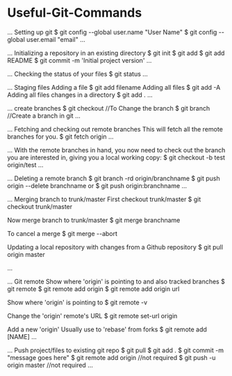 # Useful-Git-Commands

...
Setting up git
$ git config --global user.name "User Name"
$ git config --global user.email "email"
...

...
Initializing a repository in an existing directory
$ git init
$ git add <file>
$ git add README
$ git commit -m 'Initial project version'
...
 
... 
Checking the status of your files
$ git status
...

...
Staging files
Adding a file
$ git add filename
Adding all files
$ git add -A
Adding all files changes in a directory
$ git add .
...

...
create branches
$ git checkout <branch name>  //To Change the branch
$ git branch <branch name>   //Create a branch in git
...

...
Fetching and checking out remote branches
This will fetch all the remote branches for you.
$ git fetch origin
...

...
With the remote branches in hand, you now need to check out the branch you are interested in, giving you a local working copy:
$ git checkout -b test origin/test
...

...
Deleting a remote branch
$ git branch -rd origin/branchname
$ git push origin --delete branchname  or  $ git push origin:branchname
...

...
Merging branch to trunk/master
First checkout trunk/master
$ git checkout trunk/master

Now merge branch to trunk/master
$ git merge branchname

To cancel a merge
$ git merge --abort


Updating a local repository with changes from a Github repository
$ git pull origin master

...


...
Git remote
Show where 'origin' is pointing to and also tracked branches
$ git remote 
$ git remote add origin
$ git remote add origin url

Show where 'origin' is pointing to
$ git remote -v

Change the 'origin' remote's URL
$ git remote set-url origin 

Add a new 'origin'
Usually use to 'rebase' from forks
$ git remote add [NAME] 
...

...
Push project/files to existing git repo
$ git pull <url>
$ git add .
$ git commit -m "message goes here"
$ git remote add origin <url>  //not required
$ git push -u origin master   //not required
...
